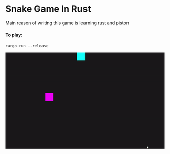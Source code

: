 # Snake Game In Rust

Main reason of writing this game is learning rust and piston 

#### To play:
```consol
cargo run --release
```

![](images/snake.gif)
